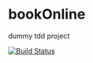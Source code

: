bookOnline
==========


dummy tdd project


[![Build Status](https://travis-ci.org/lmazardo/bookOnline.svg?branch=master)](https://travis-ci.org/lmazardo/bookOnline)
